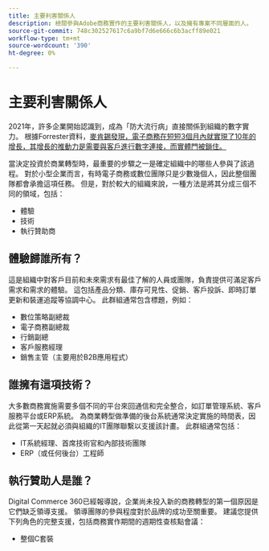 ```yaml
---
title: 主要利害關係人
description: 檢閱參與Adobe商務實作的主要利害關係人，以及擁有專案不同層面的人。
source-git-commit: 748c302527617c6a9bf7d6e666c6b3acff89e021
workflow-type: tm+mt
source-wordcount: '390'
ht-degree: 0%

---
```



# 主要利害關係人

2021年，許多企業開始認識到，成為「防大流行病」直接關係到組織的數字實力。 根據Forrester資料，[麥肯錫發現，電子商務在短短3個月內就實現了10年的增長，其增長的推動力是需要與客戶進行數字連接，而實體門被鎖住。](https://www.mckinsey.com/business-functions/strategy-and-corporate-finance/our-insights/five-fifty-the-quickening)

當決定投資於商業轉型時，最重要的步驟之一是確定組織中的哪些人參與了該過程。 對於小型企業而言，有時電子商務或數位團隊只是少數幾個人，因此整個團隊都會承擔這項任務。 但是，對於較大的組織來說，一種方法是將其分成三個不同的領域，包括：

- 體驗
- 技術
- 執行贊助商

## 體驗歸誰所有？

這是組織中對客戶目前和未來需求有最佳了解的人員或團隊，負責提供可滿足客戶需求和需求的體驗。 這包括產品分類、庫存可見性、促銷、客戶投訴、即時訂單更新和裝運追蹤等協調中心。 此群組通常包含標題，例如：

- 數位策略副總裁
- 電子商務副總裁
- 行銷副總
- 客戶服務經理
- 銷售主管（主要用於B2B應用程式）

## 誰擁有這項技術？

大多數商務實施需要多個不同的平台來回通信和完全整合，如訂單管理系統、客戶服務平台或ERP系統。 為商業轉型做準備的後台系統通常決定實施的時間表，因此從第一天起就必須與組織的IT團隊聯繫以支援該計畫。 此群組通常包括：

- IT系統經理、首席技術官和內部技術團隊
- ERP（或任何後台）工程師

## 執行贊助人是誰？

Digital Commerce 360已經報導說，企業尚未投入新的商務轉型的第一個原因是它們缺乏領導支援。 領導團隊的參與程度對於品牌的成功至關重要。 建議您提供下列角色的完整支援，包括商務實作期間的週期性查核點會議：

- 整個C套裝
